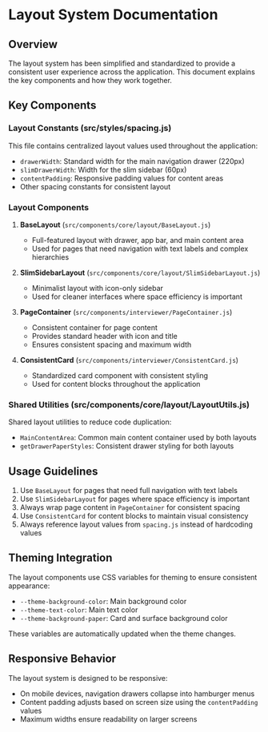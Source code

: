 # Layout System Documentation

## Overview

The layout system has been simplified and standardized to provide a consistent user experience across the application. This document explains the key components and how they work together.

## Key Components

### Layout Constants (src/styles/spacing.js)

This file contains centralized layout values used throughout the application:

- `drawerWidth`: Standard width for the main navigation drawer (220px)
- `slimDrawerWidth`: Width for the slim sidebar (60px)
- `contentPadding`: Responsive padding values for content areas
- Other spacing constants for consistent layout

### Layout Components

1. **BaseLayout** (`src/components/core/layout/BaseLayout.js`)
   - Full-featured layout with drawer, app bar, and main content area
   - Used for pages that need navigation with text labels and complex hierarchies

2. **SlimSidebarLayout** (`src/components/core/layout/SlimSidebarLayout.js`)
   - Minimalist layout with icon-only sidebar
   - Used for cleaner interfaces where space efficiency is important

3. **PageContainer** (`src/components/interviewer/PageContainer.js`)
   - Consistent container for page content
   - Provides standard header with icon and title
   - Ensures consistent spacing and maximum width

4. **ConsistentCard** (`src/components/interviewer/ConsistentCard.js`)
   - Standardized card component with consistent styling
   - Used for content blocks throughout the application

### Shared Utilities (src/components/core/layout/LayoutUtils.js)

Shared layout utilities to reduce code duplication:

- `MainContentArea`: Common main content container used by both layouts
- `getDrawerPaperStyles`: Consistent drawer styling for both layouts

## Usage Guidelines

1. Use `BaseLayout` for pages that need full navigation with text labels
2. Use `SlimSidebarLayout` for pages where space efficiency is important
3. Always wrap page content in `PageContainer` for consistent spacing
4. Use `ConsistentCard` for content blocks to maintain visual consistency
5. Always reference layout values from `spacing.js` instead of hardcoding values

## Theming Integration

The layout components use CSS variables for theming to ensure consistent appearance:

- `--theme-background-color`: Main background color
- `--theme-text-color`: Main text color
- `--theme-background-paper`: Card and surface background color

These variables are automatically updated when the theme changes.

## Responsive Behavior

The layout system is designed to be responsive:
- On mobile devices, navigation drawers collapse into hamburger menus
- Content padding adjusts based on screen size using the `contentPadding` values
- Maximum widths ensure readability on larger screens
